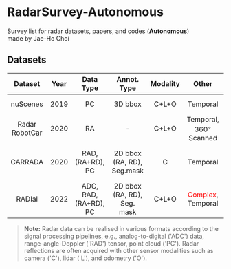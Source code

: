 <!--Overview-->
# RadarSurvey-Autonomous
Survey list for radar datasets, papers, and codes (**Autonomous**)  
made by Jae-Ho Choi

<!--Dataset-->
## Datasets
| Dataset | Year | Data Type | Annot. Type | Modality | Other | Link | Remarks |
| :----: | :----: | :----: | :----: | :----: | :----: | :----: | :---- |
| nuScenes | 2019 | PC | 3D bbox | C+L+O | Temporal | [Paper](https://openaccess.thecvf.com/content_CVPR_2020/papers/Caesar_nuScenes_A_Multimodal_Dataset_for_Autonomous_Driving_CVPR_2020_paper.pdf)<br> [Website](https://www.nuscenes.org/) | * Motional |
| Radar RobotCar | 2020 | RA | - | C+L+O | Temporal, $360^{\circ}$ Scanned | [Paper](https://arxiv.org/pdf/1909.01300.pdf)<br> [Website](https://oxford-robotics-institute.github.io/radar-robotcar-dataset/documentation) | * Oxford Univ. |
| CARRADA | 2020 | RAD, (RA+RD), PC | 2D bbox (RA, RD), Seg.mask | C | Temporal | [Paper](https://arxiv.org/pdf/2005.01456.pdf)<br> [Github](https://github.com/valeoai/carrada_dataset) | * Valeo AI<br> * 3 Class |
| RADIal | 2022 | ADC, RAD, (RA+RD), PC | 2D bbox (RA, RD), Seg. mask | C+L+O | <span style="color:red">Complex</span>, Temporal | [Paper](https://arxiv.org/pdf/2112.10646.pdf)<br> [Github](https://github.com/valeoai/RADIal) | * Valeo AI |

> **Note:** Radar data can be realised in various formats according to the signal processing pipelines, e.g., analog-to-digital ('ADC') data, range-angle-Doppler ('RAD') tensor, point cloud ('PC'). Radar reflections are often acquired with other sensor modalities such as camera ('C'), lidar ('L'), and odometry ('O').
